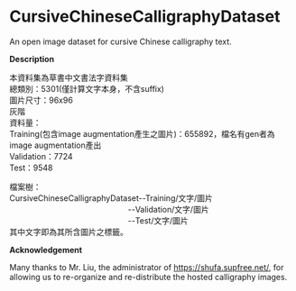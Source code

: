 # CursiveChineseCalligraphyDataset
An open image dataset for cursive Chinese calligraphy text.

**Description**

本資料集為草書中文書法字資料集  
總類別：5301(僅計算文字本身，不含suffix)  
圖片尺寸：96x96  
灰階  
資料量：  
	Training(包含image augmentation產生之圖片)：655892，檔名有gen者為image augmentation產出  
	Validation：7724  
	Test：9548  

檔案樹：  
CursiveChineseCalligraphyDataset--Training/文字/圖片  
　　　　　　　　　　　　　　　--Validation/文字/圖片  
　　　　　　　　　　　　　　　--Test/文字/圖片  
	其中文字即為其所含圖片之標籤。  


**Acknowledgement** 

Many thanks to Mr. Liu, the administrator of https://shufa.supfree.net/, for allowing us to re-organize and re-distribute the hosted calligraphy images.


